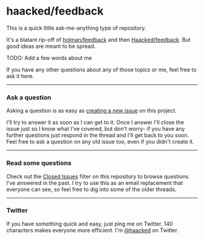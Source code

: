 # haacked/feedback

This is a quick little ask-me-anything type of repository.

It's a blatant rip-off of [holman/feedback](https://github.com/holman/feedback) and then [Haacked/feedback](https://github.com/Haacked/feedback).
But good ideas are meant to be spread.

TODO: Add a few words about me

If you have any other questions about any of those topics or me, feel free to
ask it here.

---

### Ask a question

Asking a question is as easy as
[creating a new issue](https://github.com/haacked/feedback/issues/new) on this
project.

I'll try to answer it as soon as I can get to it. Once I answer I'll close the
issue just so I know what I've covered, but don't worry- if you have any further
questions just respond in the thread and I'll get back to you soon. Feel free to
ask a question on any old issue too, even if you didn't create it.

---

### Read some questions

Check out the [Closed Issues](https://github.com/haacked/feedback/issues?sort=created&direction=desc&state=closed&page=1)
filter on this repository to browse questions I've answered in the past. I try
to use this as an email replacement that everyone can see, so feel free to dig
into some of the older threads.

---

### Twitter

If you have something quick and easy, just ping me on Twitter. 140 characters
makes everyone more efficient. I'm [@haacked](https://twitter.com/haacked) on
Twitter.
